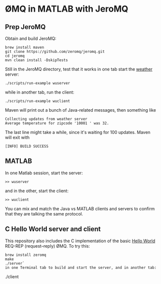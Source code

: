 # ØMQ in MATLAB with JeroMQ

## Prep JeroMQ
Obtain and build JeroMQ:
```
brew install maven
git clone https://github.com/zeromq/jeromq.git
cd jeromq
mvn clean install -DskipTests
```

Still in the JeroMQ directory, test that it works in one tab start the [weather](http://zguide.zeromq.org/page:all#Getting-the-Message-Out) server:
```
./scripts/run-example wuserver
```
while in another tab, run the client:
```
./scripts/run-example wuclient
```
Maven will print out a bunch of Java-related messages, then something like
```
Collecting updates from weather server
Average temperature for zipcode '10001 ' was 32.
```
The last line might take a while, since it's waiting for 100 updates. Maven will exit with
```
[INFO] BUILD SUCCESS
```

## MATLAB
In one Matlab session, start the server:
```
>> wuserver
```
and in the other, start the client:
```
>> wuclient
```
You can mix and match the Java vs MATLAB clients and servers to confirm that they are talking the same protocol.

## C Hello World server and client
This repository also includes the C implementation of the basic [Hello World](http://zguide.zeromq.org/page:all#Ask-and-Ye-Shall-Receive) REQ-REP (request–reply) ØMQ. To try this:
```
brew install zeromq
make
./server`
in one Terminal tab to build and start the server, and in another tab:
```
./client
```